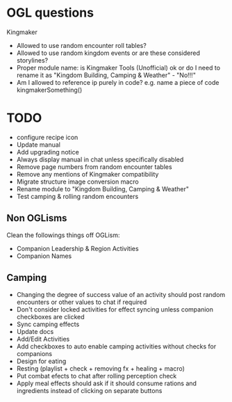 # OGL questions

Kingmaker

* Allowed to use random encounter roll tables?
* Allowed to use random kingdom events or are these considered storylines?
* Proper module name: is Kingmaker Tools (Unofficial) ok or do I need to rename it as "Kingdom Building, Camping &
  Weather" - "No!!!"
* Am I allowed to reference ip purely in code? e.g. name a piece of code kingmakerSomething()

# TODO

* configure recipe icon
* Update manual
* Add upgrading notice
* Always display manual in chat unless specifically disabled
* Remove page numbers from random encounter tables
* Remove any mentions of Kingmaker compatibility
* Migrate structure image conversion macro
* Rename module to "Kingdom Building, Camping & Weather"
* Test camping & rolling random encounters

## Non OGLisms

Clean the followings things off OGLism:

* Companion Leadership & Region Activities
* Companion Names

## Camping

* Changing the degree of success value of an activity should post random encounters or other values to chat if required
* Don't consider locked activities for effect syncing unless companion checkboxes are clicked
* Sync camping effects
* Update docs
* Add/Edit Activities
* Add checkboxes to auto enable camping activities without checks for companions
* Design for eating
* Resting (playlist + check + removing fx + healing + macro)
* Put combat efects to chat after rolling perception check
* Apply meal effects should ask if it should consume rations and ingredients instead of clicking on separate buttons